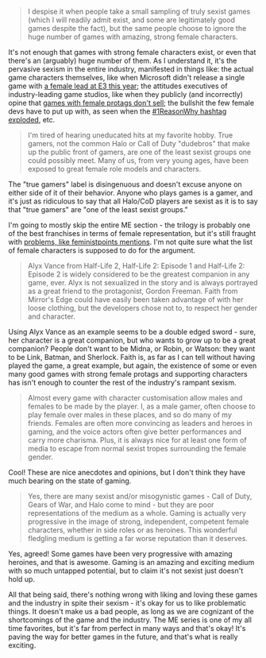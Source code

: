 > I despise it when people take a small sampling of truly sexist games
  (which I will readily admit exist, and some are legitimately good
  games despite the fact), but the same people choose to ignore the
  huge number of games with amazing, strong female characters.

It's not enough that games with strong female characters exist, or
even that there's an (arguably) huge number of them. As I understand it,
it's the pervasive sexism in the entire industry, manifested in things
like: the actual game characters themselves, like when Microsoft
didn't release a single game with [a female lead at E3 this year][0];
the attitudes executives of industry-leading game studios, like when
they publicly (and incorrectly) opine that
[games with female protags don't sell][1]; the bullshit the few female
devs have to put up with, as seen when the
[#1ReasonWhy hashtag exploded][2], etc.

> I'm tired of hearing uneducated hits at my favorite hobby. True
  gamers, not the common Halo or Call of Duty "dudebros" that make up
  the public front of gamers, are one of the least sexist groups one
  could possibly meet. Many of us, from very young ages, have been
  exposed to great female role models and characters.

The "true gamers" label is disingenuous and doesn't excuse anyone on
either side of it of their behavior. Anyone who plays games is a
gamer, and it's just as ridiculous to say that all Halo/CoD players
are sexist as it is to say that "true gamers" are "one of the least
sexist groups."

I'm going to mostly skip the entire ME section - the trilogy is
probably one of the best franchises in terms of female representation,
but it's still fraught with
[problems, like feministpoints mentions][3]. I'm not quite sure what
the list of female characters is supposed to do for the argument.

> Alyx Vance from Half-Life 2, Half-Life 2: Episode 1 and Half-Life 2:
  Episode 2 is widely considered to be the greatest companion in any
  game, ever. Alyx is not sexualized in the story and is always
  portrayed as a great friend to the protagonist, Gordon
  Freeman. Faith from Mirror's Edge could have easily been taken
  advantage of with her loose clothing, but the developers chose not
  to, to respect her gender and character.

Using Alyx Vance as an example seems to be a double edged sword -
sure, her character is a great companion, but who wants to grow up to
be a great companion? People don't want to be Midna, or Robin, or
Watson: they want to be Link, Batman, and Sherlock. Faith is, as far
as I can tell without having played the game, a great example, but
again, the existence of some or even many good games with strong
female protags and supporting characters has isn't enough to counter
the rest of the industry's rampant sexism.

> Almost every game with character customisation allow males and
  females to be made by the player. I, as a male gamer, often choose
  to play female over males in these places, and so do many of my
  friends. Females are often more convincing as leaders and heroes in
  gaming, and the voice actors often give better performances and
  carry more charisma. Plus, it is always nice for at least one form
  of media to escape from normal sexist tropes surrounding the female
  gender.

Cool! These are nice anecdotes and opinions, but I don't think they
have much bearing on the state of gaming.

> Yes, there are many sexist and/or misogynistic games - Call of Duty,
  Gears of War, and Halo come to mind - but they are poor
  representations of the medium as a whole. Gaming is actually very
  progressive in the image of strong, independent, competent female
  characters, whether in side roles or as heroines. This wonderful
  fledgling medium is getting a far worse reputation than it deserves.

Yes, agreed! Some games have been very progressive with amazing
heroines, and that is awesome. Gaming is an amazing and exciting
medium with so much untapped potential, but to claim it's not sexist
just doesn't hold up.

All that being said, there's nothing wrong with liking and loving
these games and the industry in spite their sexism - it's okay for us
to like problematic things. It doesn't make us a bad people, as long
as we are cognizant of the shortcomings of the game and the
industry. The ME series is one of my all time favorites, but it's far
from perfect in many ways and that's okay! It's paving the way for
better games in the future, and that's what is really exciting.

[0]: [http://femfreq.tumblr.com/post/52673540142/twitter-vs-female-protagonists-in-video-games]
[1]: [http://www.penny-arcade.com/report/article/games-with-female-heroes-dont-sell-because-publishers-dont-support-them]
[2]: [http://www.buzzfeed.com/hillaryreinsberg/why-are-so-few-women-creating-video-games]
[3]: [http://feministgaming.tumblr.com/post/52860244214/decorating-the-doldrums-so-i-asked-my-boyfriend-about]

